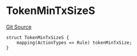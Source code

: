 # TokenMinTxSizeS
[Git Source](https://github.com/thrackle-io/forte-rules-engine/blob/ca6c5450e5e6a46aa53ada940ee13a6c9dcc6be8/src/client/token/handler/diamond/RuleStorage.sol)


```solidity
struct TokenMinTxSizeS {
    mapping(ActionTypes => Rule) tokenMinTxSize;
}
```

